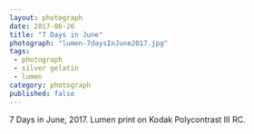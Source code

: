 ```yaml
---
layout: photograph
date: 2017-06-26
title: "7 Days in June"
photograph: "lumen-7daysInJune2017.jpg"
tags: 
 - photograph
 - silver gelatin
 - lumen
category: photograph
published: false
---
```

7 Days in June, 2017.
Lumen print on Kodak Polycontrast III RC.
